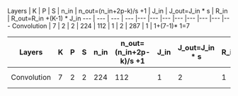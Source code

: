 Layers | K | P | S | n_in | n_out=(n_in+2p-k)/s +1 | J_in | J_out=J_in * s | R_in   | R_out=R_in +(K-1) * J_in
--- | --- | --- | --- |--- |--- |--- |--- |--- |--- |--- |---
Convolution | 7 | 2 | 2 | 224 | 112 | 1 | 2 | 287 | 1 | 1+(7-1)* 1=7



Layers | K | P | S | n_in | n_out=(n_in+2p-k)/s +1 | J_in | J_out=J_in * s | R_in | R_out=R_in +(K-1) * J_in | #10 | #11
--- | --- | --- | --- |--- |--- |--- |--- |--- |--- |--- |---
Convolution | 7 | 2 | 2 | 224 | 112 | 1 | 2 | 1 | 1+(7-1)* 1=7
